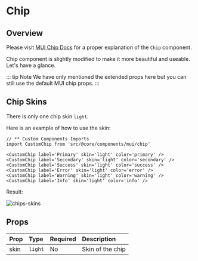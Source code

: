 # Chip

## Overview

Please visit [MUI Chip Docs](https://mui.com/material-ui/react-chip/) for a proper explanation of the `Chip` component.

Chip component is slightly modified to make it more beautiful and useable. Let's have a glance.

::: tip Note
We have only mentioned the extended props here but you can still use the default MUI chip props.
:::

## Chip Skins

There is only one chip skin `light`.

Here is an example of how to use the skin:

```tsx
// ** Custom Components Imports
import CustomChip from 'src/@core/components/mui/chip'

<CustomChip label='Primary' skin='light' color='primary' />
<CustomChip label='Secondary' skin='light' color='secondary' />
<CustomChip label='Success' skin='light' color='success' />
<CustomChip label='Error' skin='light' color='error' />
<CustomChip label='Warning' skin='light' color='warning' />
<CustomChip label='Info' skin='light' color='info' />
```

Result:

<img alt='chips-skins' class='medium-zoom' :src="$withBase('/images/components/chips-skin.png')" />

## Props

| Prop | Type    | Required | Description      |
| :--- | :------ | :------- | :--------------- |
| skin | `light` | No       | Skin of the chip |
